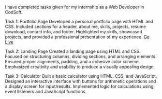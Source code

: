 I have completed tasks given for my internship as a Web Developer in CodSoft.

Task 1: Portfolio Page
Developed a personal portfolio page with HTML and CSS. Included sections for a header, about me, skills, projects, resume download, contact info, and footer. Highlighted my skills, showcased projects, and provided a professional presentation of my experience.
<a href="https://ubedullah-ubed-7296.github.io/CODSOFT/1. Portfolio" target="_blank">Go Live</a>

Task 2: Landing Page
Created a landing page using HTML and CSS. Focused on structuring columns, dividing sections, and arranging elements. Ensured proper alignments, padding, and a cohesive color scheme. Emphasized creativity and usability to produce a visually appealing design.

Task 3: Calculator
Built a basic calculator using HTML, CSS, and JavaScript. Designed an interactive interface with buttons for arithmetic operations and a display screen for input/results. Implemented logic for calculations using event listeners and JavaScript functions.
